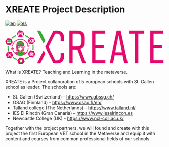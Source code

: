 # XREATE Project Description
[![en](https://img.shields.io/badge/lang-en-red.svg)](xreate-project-description.en.md)
[![es](https://img.shields.io/badge/lang-es-yellow.svg)](xreate-project-description.es.md)

![XREATE logo](img/XREATE-identity-type-icon-horizontal.png)

What is XREATE?
Teaching and Learning in the metaverse.

XREATE is a Project collaboration of 5 european schools with St. Gallen school as leader. The schools are:
* St. Gallen (Switzerland) - https://www.gbssg.ch/
* OSAO (Finnland) - https://www.osao.fi/en/
* Talland college (The Netherlands) - https://www.talland.nl/
* IES El Rincón (Gran Canaria) – https://www.ieselrincon.es
* Newcastle College (UK) - https://www.ncl-coll.ac.uk/

Together with the project partners, we will found and create with this project the first European VET school in the Metaverse and equip it with content and courses from common professional fields of our schools.
